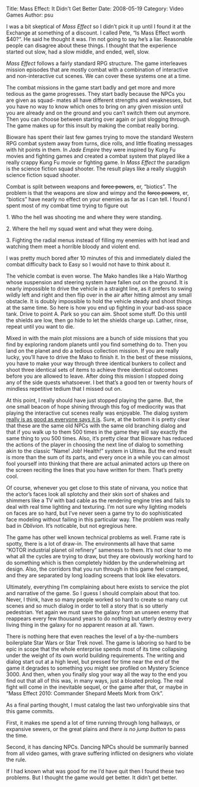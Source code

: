 Title: Mass Effect: It Didn't Get Better
Date: 2008-05-19
Category: Video Games
Author: psu

<p>I was a bit skeptical of <em>Mass Effect</em> so I didn&rsquo;t pick it up until I found it
at the Exchange at something of a discount. I called Pete, &ldquo;Is Mass Effect
worth $40?&ldquo;. He said he thought it was. I&rsquo;m not going to say he&rsquo;s a liar.
Reasonable people can disagree about these things. I thought that the
experience started out slow, had a slow middle, and ended, well, slow.</p>

<p><em>Mass Effect</em> follows a fairly standard RPG structure. The game interleaves
mission episodes that are mostly combat with a combination of interactive and
non-interactive cut scenes. We can cover these systems one at a time.</p>

<p>The combat missions in the game start badly and get more and more tedious as
the game progresses. They start badly because the NPCs you are given as squad-
mates all have different strengths and weaknesses, but you have no way to know
which ones to bring on any given mission until you are already and on the
ground and you can&rsquo;t switch them out anymore. Then you can choose between
starting over again or just slogging through. The game makes up for this
insult by making the combat really boring.</p>

<p>Bioware has spent their last few games trying to move the standard Western RPG
combat system away from turns, dice rolls, and little floating messages with
hit points in them. In <em>Jade Empire</em> they were inspired by Kung Fu movies and
fighting games and created a combat system that played like a really crappy
Kung Fu movie or fighting game. In <em>Mass Effect</em> the paradigm is the science
fiction squad shooter. The result plays like a really sluggish science fiction
squad shooter.</p>

<p>Combat is split between weapons and <strike>force powers</strike>, er,
&ldquo;biotics&rdquo;. The problem is that the weapons are slow and wimpy and the
<strike>force powers</strike>, er, &ldquo;biotics&rdquo; have nearly no effect on your
enemies as far as I can tell. I found I spent most of my combat time trying to
figure out</p>

<p>1. Who the hell was shooting me and where they were standing.</p>

<p>2. Where the hell my squad went and what they were doing.</p>

<p>3. Fighting the radial menus instead of filling my enemies with hot lead and
watching them meet a horrible bloody and violent end.</p>

<p>I was pretty much bored after 10 minutes of this and immediately dialed the
combat difficulty back to Easy so I would not have to think about it.</p>

<p>The vehicle combat is even worse. The Mako handles like a Halo Warthog whose
suspension and steering system have fallen out on the ground. It is nearly
impossible to drive the vehicle in a straight line, as it prefers to swing
wildly left and right and then flip over in the air after hitting almost any
small obstacle. It is doubly impossible to hold the vehicle steady and shoot
things at the same time. So here is how you end up fighting in your bad-ass
space tank. Drive to point A. Park so you can aim. Shoot some stuff. Do this
until the shields are low, then go hide to let the shields charge up. Lather,
rinse, repeat until you want to die.</p>

<p>Mixed in with the main plot missions are a bunch of side missions that you
find by exploring random planets until you find something do to. Then you land
on the planet and do a tedious collection mission. If you are really lucky,
you&rsquo;ll have to drive the Mako to finish it. In the best of these missions, you
have to make your way through three identical bunkers to collect and shoot
three identical sets of items to achieve three identical outcomes before you
are allowed to leave. After doing this mission I stopped doing any of the side
quests whatsoever. I bet that&rsquo;s a good ten or twenty hours of mindless
repetitive tedium that I missed out on.</p>

<p>At this point, I really should have just stopped playing the game. But, the
one small beacon of hope shining through this fog of mediocrity was that
playing the interactive cut scenes really was enjoyable. The dialog system
<a href="http://tleaves.com/2008/02/13/mass-
effect-and-the-magicians-choice/">really is as good as everyone says it is</a>. Sure, at the bottom it is pretty clear that
these are the same old NPCs with the same old branching dialog and that if you
walk up to them 500 times in the game they will say exactly the same thing to
you 500 times. Also, it&rsquo;s pretty clear that Bioware has reduced the actions of
the player in choosing the next line of dialog to something akin to the
classic &ldquo;Name! Job! Health!&rdquo; system in Ultima. But the end result is more than
the sum of its parts, and every once in a while you can almost fool yourself
into thinking that there are actual animated actors up there on the screen
reciting the lines that you have written for them. That&rsquo;s pretty cool.</p>

<p>Of course, whenever you get close to this state of nirvana, you notice that
the actor&rsquo;s faces look all splotchy and their skin sort of shakes and shimmers
like a TV with bad cable as the rendering engine tries and fails to deal with
real time lighting and texturing. I&rsquo;m not sure why lighting models on faces
are so hard, but I&rsquo;ve never seen a game try to do sophisticated face modeling
without failing in this particular way. The problem was really bad in
<em>Oblivion</em>. It&rsquo;s noticable, but not egregious here.</p>

<p>The game has other well known technical problems as well. Frame rate is
spotty, there is a lot of draw-in. The environments all have that same &ldquo;KOTOR
industrial planet oil refinery&rdquo; sameness to them. It&rsquo;s not clear to me what
all the cycles are trying to draw, but they are obviously working hard to do
something which is then completely hidden by the underwhelming art design.
Also, the corridors that you run through in this game feel cramped, and they
are separated by long loading screens that look like elevators.</p>

<p>Ultimately, everything I&rsquo;m complaining about here exists to service the plot
and narrative of the game. So I guess I should complain about that too. Never,
I think, have so many people worked so hard to create so many cut scenes and
so much dialog in order to tell a story that is so utterly pedestrian. Yet
again we must save the galaxy from an unseen enemy that reappears every few
thousand years to do nothing but utterly destroy every living thing in the
galaxy for no apparent reason at all. Yawn.</p>

<p>There is nothing here that even reaches the level of a by-the-numbers
boilerplate Star Wars or Star Trek novel. The game is laboring so hard to be
epic in scope that the whole enterprise spends most of its time collapsing
under the weight of its own world building requirements. The writing and
dialog start out at a high level, but pressed for time near the end of the
game it degrades to something you might see profiled on Mystery Science 3000.
And then, when you finally slog your way all the way to the end you find out
that all of this was, in many ways, just a bloated prolog. The real fight will
come in the inevitable sequel, or the game after that, or maybe in &ldquo;Mass
Effect 2010: Commander Shepard Meets Mork from Ork&rdquo;.</p>

<p>As a final parting thought, I must catalog the last two unforgivable sins that
this game commits.</p>

<p>First, it makes me spend a lot of time running through long hallways, or
expansive sewers, or the great plains and <em>there is no jump button</em> to pass
the time.</p>

<p>Second, it has dancing NPCs. Dancing NPCs should be summarily banned from all
video games, with grave suffering inflicted on designers who violate the rule.</p>

<p>If I had known what was good for me I&rsquo;d have quit then I found these two
problems. But I thought the game would get better. It didn&rsquo;t get better.</p>



